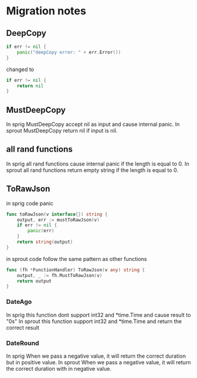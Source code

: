 # Migration notes

## DeepCopy

```go
if err != nil {
	panic("deepCopy error: " + err.Error())
}
```
changed to 
```go
if err != nil {
	return nil
}
```

## MustDeepCopy
In sprig MustDeepCopy accept nil as input and cause internal panic. In sprout MustDeepCopy return nil if input is nil.


## all rand functions
In sprig all rand functions cause internal panic if the length is equal to 0. In sprout all rand functions return empty string if the length is equal to 0.

<!-- ## Encoding Decode
In sprig Decoding functions return the error string instead of empty string if the input is not a valid base64 encoded string.
In sprout Decoding functions return empty string if the input is not a valid base64 encoded string. -->

## ToRawJson
in sprig code panic
```go
func toRawJson(v interface{}) string {
	output, err := mustToRawJson(v)
	if err != nil {
		panic(err)
	}
	return string(output)
}
```

in sprout code follow the same pattern as other functions

```go
func (fh *FunctionHandler) ToRawJson(v any) string {
	output, _ := fh.MustToRawJson(v)
	return output
}
```

### DateAgo

In sprig this function dont support int32 and *time.Time and cause result to "0s"
In sprout this function support int32 and *time.Time and return the correct result

### DateRound 
In sprig When we pass a negative value, it will return the correct duration but in positive value.
In sprout When we pass a negative value, it will return the correct duration with in negative value.
